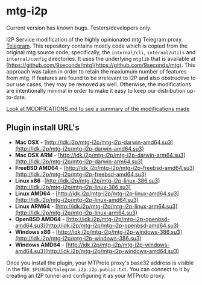 # mtg-i2p

Current version has known bugs. Testers/developers only.

I2P Service modification of the highly opinionated mtg Telegram proxy.
[Telegram](https://telegram.org/). This repository contains mostly code which
is copied from the original mtg source code, specifically, the `internal/cli`,
`internal/utils` and `internal/config` directories. It uses the underlying
`mtglib` that is available at 
[https://github.com/9seconds/mtg](https://github.com/9seconds/mtg). This approach
was taken in order to retain the maxiumum number of features from mtg. If features
are found to be irrelevant to I2P and also obstructive to our use cases, they may
be removed as well. Otherwise, the modifications are intentionally minimal in order
to make it easy to keep our distribution up-to-date.

[Look at MODIFICATIONS.md to see a summary of the modifications made](MODIFICATIONS.md)

Plugin install URL's
--------------------

- **Mac OSX** - [http://idk.i2p/mtg-i2p/mtg-i2p-darwin-amd64.su3](http://idk.i2p/mtg-i2p/mtg-i2p-darwin-amd64.su3)
- **Mac OSX ARM** - [http://idk.i2p/mtg-i2p/mtg-i2p-darwin-arm64.su3](http://idk.i2p/mtg-i2p/mtg-i2p-darwin-arm64.su3)
- **FreeBSD AMD64** - [http://idk.i2p/mtg-i2p/mtg-i2p-freebsd-amd64.su3](http://idk.i2p/mtg-i2p/mtg-i2p-freebsd-amd64.su3)
- **Linux x86** -[http://idk.i2p/mtg-i2p/mtg-i2p-linux-386.su3](http://idk.i2p/mtg-i2p/mtg-i2p-linux-386.su3)
- **Linux AMD64** - [http://idk.i2p/mtg-i2p/mtg-i2p-linux-amd64.su3](http://idk.i2p/mtg-i2p/mtg-i2p-linux-amd64.su3)
- **Linux ARM64** - [http://idk.i2p/mtg-i2p/mtg-i2p-linux-arm64.su3](http://idk.i2p/mtg-i2p/mtg-i2p-linux-arm64.su3)
- **OpenBSD AMD64** - [http://idk.i2p/mtg-i2p/mtg-i2p-openbsd-amd64.su3](http://idk.i2p/mtg-i2p/mtg-i2p-openbsd-amd64.su3)
- **Windows x86** - [http://idk.i2p/mtg-i2p/mtg-i2p-windows-386.su3](http://idk.i2p/mtg-i2p/mtg-i2p-windows-386.su3)
- **Windows AMD64** - [http://idk.i2p/mtg-i2p/mtg-i2p-windows-amd64.su3](http://idk.i2p/mtg-i2p/mtg-i2p-windows-amd64.su3)

Once you install the plugin, your MTProto proxy's base32 address is visible in the file:
`$PLUGIN/telegram.i2p.i2p.public.txt`. You can connect to it by creating an I2P tunnel and
configuring it as your MTProto proxy.

